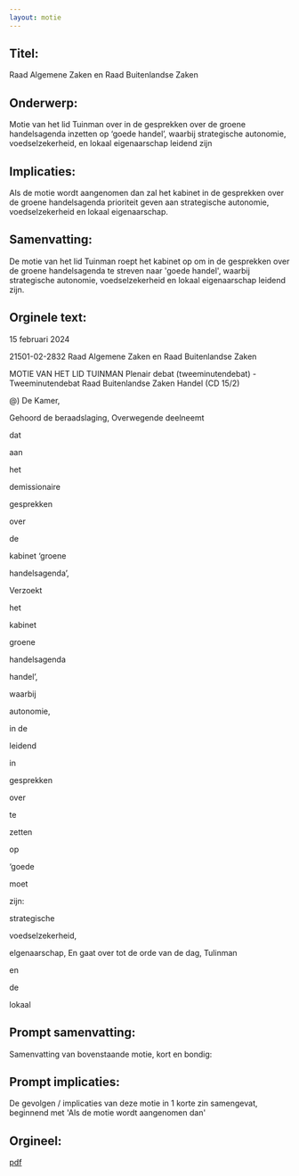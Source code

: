 ```yaml
---
layout: motie
---
```

## Titel:
Raad Algemene Zaken en Raad Buitenlandse Zaken 
## Onderwerp:
Motie van het lid Tuinman over in de gesprekken over de groene handelsagenda inzetten op ‘goede handel’, waarbij strategische autonomie, voedselzekerheid, en lokaal eigenaarschap leidend zijn
## Implicaties:
Als de motie wordt aangenomen dan zal het kabinet in de gesprekken over de groene handelsagenda prioriteit geven aan strategische autonomie, voedselzekerheid en lokaal eigenaarschap.
## Samenvatting:
De motie van het lid Tuinman roept het kabinet op om in de gesprekken over de groene handelsagenda te streven naar 'goede handel', waarbij strategische autonomie, voedselzekerheid en lokaal eigenaarschap leidend zijn.
## Orginele text:


15 februari 2024

21501-02-2832
Raad Algemene Zaken en Raad Buitenlandse Zaken

MOTIE VAN HET LID TUINMAN
Plenair debat (tweeminutendebat) - Tweeminutendebat Raad Buitenlandse Zaken Handel (CD 15/2)

@)
De Kamer,

Gehoord de beraadslaging,
Overwegende
deelneemt

dat

aan

het

demissionaire

gesprekken

over

de

kabinet
‘groene

handelsagenda’,

Verzoekt

het

kabinet

groene

handelsagenda

handel’,

waarbij

autonomie,

in de

leidend

in

gesprekken

over

te

zetten

op

‘goede

moet

zijn:

strategische

voedselzekerheid,

elgenaarschap,
En gaat over tot de orde van de dag,
Tulinman

en

de

lokaal


## Prompt samenvatting:
Samenvatting van bovenstaande motie, kort en bondig:


## Prompt implicaties:
De gevolgen / implicaties van deze motie in 1 korte zin samengevat, beginnend met 'Als de motie wordt aangenomen dan' 

## Orgineel:
[pdf](https://gegevensmagazijn.tweedekamer.nl/OData/v4/2.0/Document(28b4d675-0a14-48e3-ba27-5d7f08ed0a85)/resource)
